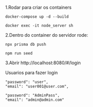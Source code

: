 
1.Rodar para criar os containers

	docker-compose up -d --build
	
	docker exec -it node_server sh
	
2.Dentro do container do servidor rode:
	
	npx prisma db push
	
	npm run seed

3.Abrir http://localhost:8080/#/login

Usuarios para fazer login

	"password": "user",
	"email": "user001@user.com",

	"password": "AdminPass",
	"email": "admin@admin.com"
